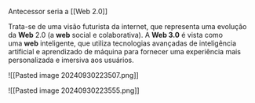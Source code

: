 Antecessor seria a [[Web 2.0]]

Trata-se de uma visão futurista da internet, que representa uma evolução da **Web** 2.0 (a **web** social e colaborativa). A **Web 3.0** é vista como uma **web** inteligente, que utiliza tecnologias avançadas de inteligência artificial e aprendizado de máquina para fornecer uma experiência mais personalizada e imersiva aos usuários.

![[Pasted image 20240930223507.png]]

![[Pasted image 20240930223555.png]]